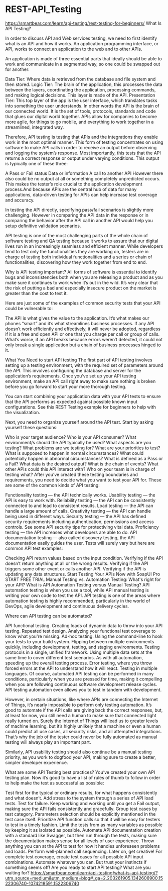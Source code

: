 # REST-API_Testing
https://smartbear.com/learn/api-testing/rest-testing-for-beginners/
What Is API Testing?


In order to discuss API and Web services testing, we need to first identify what is an API and how it works. An application programming interface, or API, works to connect an application to the web and to other APIs.

An application is made of three essential parts that ideally should be able to work and communicate in a segmented way, so one could be swapped out for another:

Data Tier: Where data is retrieved from the database and file system and then stored.
Logic Tier: The brain of the application, this processes the data between the layers, coordinating the application, processing commands, and making logical decisions. This layer is made of the API.
Presentation Tier: This top layer of the app is the user interface, which translates tasks into something the user understands.
In other words the API is the brain of our connected world. It is the set of tools, protocols, standards and code that glues our digital world together. APIs allow for companies to become more agile, for things to go mobile, and everything to work together in a streamlined, integrated way.

Therefore, API testing is testing that APIs and the integrations they enable work in the most optimal manner. This form of testing concentrates on using software to make API calls in order to receive an output before observing and logging the system’s response. Most importantly, this tests that the API returns a correct response or output under varying conditions. This output is typically one of these three:

A Pass or Fail status
Data or information
A call to another API
However there also could be no output at all or something completely unpredicted occurs. This makes the tester’s role crucial to the application development process.And because APIs are the central hub of data for many applications, data-driven testing for APIs can help increase test coverage and accuracy.

In testing the API directly, specifying pass/fail scenarios is slightly more challenging. However in comparing the API data in the response or in comparing the behavior after the API call in another API would help you setup definitive validation scenarios.



API testing is one of the most challenging parts of the whole chain of software testing and QA testing because it works to assure that our digital lives run in an increasingly seamless and efficient manner. While developers tend to test only the functionalities they are working on, testers are in charge of testing both individual functionalities and a series or chain of functionalities, discovering how they work together from end to end.

Why is API testing important?
All forms of software is essential to identify bugs and inconsistencies both when you are releasing a product and as you make sure it continues to work when it’s out in the wild. It’s very clear that the risk of putting a bad and especially insecure product on the market is greater than the cost to test it.

Here are just some of the examples of common security tests that your API could be vulnerable to:



The API is what gives the value to the application. It’s what makes our phones “smart” and it’s what streamlines business processes. If any API doesn’t work efficiently and effectively, it will never be adopted, regardless if it is a free and open API or one that you charge per call or group of calls. What’s worse, if an API breaks because errors weren’t detected, it could not only break a single application but a chain of business processes hinged to it.

What You Need to start API testing
The first part of API testing involves setting up a testing environment, with the required set of parameters around the API. This involves configuring the database and server for the application’s requirements. Once you’ve set up your API testing environment, make an API call right away to make sure nothing is broken before you go forward to start your more thorough testing.

You can start combining your application data with your API tests to ensure that the API performs as expected against possible known input configurations. See this REST Testing example for beginners to help with the visualization.



Next, you need to organize yourself around the API test. Start by asking yourself these questions:

Who is your target audience? Who is your API consumer?
What environment/s should the API typically be used?
What aspects are you testing?
What problems are we testing for?
What are your priorities to test?
What is supposed to happen in normal circumstances?
What could potentially happen in abnormal circumstances?
What is defined as a Pass or a Fail? What data is the desired output? What is the chain of events?
What other APIs could this API interact with?
Who on your team is in charge of testing what?
After you’ve created these testing boundaries and requirements, you need to decide what you want to test your API for. These are some of the common kinds of API testing:

Functionality testing — the API technically works.
Usability testing — the API is easy to work with.
Reliability testing — the API can be consistently connected to and lead to consistent results.
Load testing — the API can handle a large amount of calls.
Creativity testing — the API can handle being used in different ways.
Security testing — the API has defined security requirements including authentication, permissions and access controls. See some API security tips for protectiving vital data.
Proficiency testing — the API increases what developers are able to do.
API documentation testing — also called discovery testing, the API documentation easily guides the user.
Tests will surely vary but here are common API test examples:

Checking API return values based on the input condition.
Verifying if the API doesn’t return anything at all or the wrong results.
Verifying if the API triggers some other event or calls another API.
Verifying if the API is updating any data structures.
Start Testing Your APIs Now with SoapUI Pro START FREE TRIAL
Manual Testing vs. Automation Testing: What's right for your API?
What is API Automation Testing versus Manual Testing? API automation testing is when you use a tool, while API manual testing is writing your own code to test the API. API testing is one of the areas where automation testing is highly recommended, particularly in the world of DevOps, agile development and continuous delivery cycles.

Where can API testing can be automated?

API functional testing.
Creating loads of dynamic data to throw into your API testing.
Repeated test design.
Analyzing your functional test coverage to know what you're missing.
Ad-hoc testing.
Using the command-line to hook your tests to your build system.
Flipping between multiple environments quickly, including development, testing, and staging environments.
Testing protocols in a single, unified framework.
Using multiple data sets at the same time to cover different test scenarios.
As with all automation, speeding up the overall testing process.
Error testing, where you throw forced errors at the API to understand how it will react.
Testing in multiple languages.
Of course, automated API testing can be performed in many conditions, particularly when you are pressed for time, making it compelling when you are following continuous software development release cycles. API testing automation even allows you to test in tandem with development.

However, in certain situations, like where APIs are connecting the Internet of Things, it’s nearly impossible to perform only testing automation. It’s good to automate if the API calls are giving back the correct responses, but, at least for now, you still need a human to make sure that connected light really turned on. Surely the Internet of Things will lead us to greater levels of machine learning, but it’s highly unlikely that a machine or even a human could predict all use cases, all security risks, and all attempted integrations. That’s why the job of the tester could never be fully automated as manual testing will always play an important part.

Similarly, API usability testing should also continue be a manual testing priority, as you work to dogfood your API, making sure to create a better, simpler developer experience.

What are some API Testing best practices?
You’ve created your own API testing plan. Now it’s good to have a list of rules of thumb to follow in order to help make the test as successful as possible:

Test first for the typical or ordinary results, for what happens consistently and what doesn’t.
Add stress to the system through a series of API load tests. 
Test for failure. Keep working and working until you get a Fail output, making sure the API fails consistently and gracefully.
Group test cases by test category.
Parameters selection should be explicitly mentioned in the test case itself.
Prioritize API function calls so that it will be easy for testers to test in a timely fashion.
Limit the tests from as many variables as possible by keeping it as isolated as possible.
Automate API documentation creation with a standard like Swagger, but then run through the tests, making sure the documentation makes sense for all levels of user experience.
Throw anything you can at the API to test for how it handles unforeseen problems and loads.
Perform well-planned call sequencing.
Later on, get creative! For complete test coverage, create test cases for all possible API input combinations.
Automate whatever you can.
But trust your instincts if something seems off!
Are you ready to start API testing? What are you waiting for?
https://smartbear.com/learn/api-testing/what-is-api-testing/?utm_source=medium&utm_medium=blog#_ga=2.203261905.1342606900.1522306740-1074218591.1522306740

